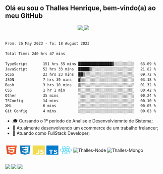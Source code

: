 ## Olá eu sou o Thalles Henrique, bem-vindo(a) ao meu GitHub

<div align="center">
  <a href="https://github.com/Thalles-HsA">
  <img height="180em" src="https://github-readme-stats.vercel.app/api?username=Thalles-HsA&show_icons=true&theme=radical&include_all_commits=true&count_private=true"/>
  <img height="180em" src="https://github-readme-stats.vercel.app/api/top-langs/?username=Thalles-HsA&exclude_repo=github-readme-stats,Pong,Freeway-JS&langs_count=5&theme=radical"/>
</div><br>
  
  <!--START_SECTION:waka-->

```txt
From: 26 May 2023 - To: 18 August 2023

Total Time: 240 hrs 47 mins

TypeScript       151 hrs 55 mins ███████████████▓░░░░░░░░░   63.09 %
JavaScript       52 hrs 33 mins  █████▒░░░░░░░░░░░░░░░░░░░   21.82 %
SCSS             23 hrs 23 mins  ██▒░░░░░░░░░░░░░░░░░░░░░░   09.72 %
JSON             7 hrs 39 mins   ▓░░░░░░░░░░░░░░░░░░░░░░░░   03.18 %
Bash             3 hrs 10 mins   ▒░░░░░░░░░░░░░░░░░░░░░░░░   01.32 %
CSS              1 hr 1 min      ░░░░░░░░░░░░░░░░░░░░░░░░░   00.42 %
Other            35 mins         ░░░░░░░░░░░░░░░░░░░░░░░░░   00.24 %
TSConfig         14 mins         ░░░░░░░░░░░░░░░░░░░░░░░░░   00.10 %
XML              6 mins          ░░░░░░░░░░░░░░░░░░░░░░░░░   00.05 %
Git Config       4 mins          ░░░░░░░░░░░░░░░░░░░░░░░░░   00.03 %
```

<!--END_SECTION:waka-->

  - 🎓 Cursando o 1º periodo de Analise e Desenvolviemnte de Sistema;
  - 🌱 Atualmente desenvolvendo um ecommerce de um trabalho frelancer;
  - 🎯 Atuando como FullStack Developer;
 
<div style="display: inline_block"><br>
  <img align="center" alt="Thalles-HTML" height="30" width="40" src="https://raw.githubusercontent.com/devicons/devicon/master/icons/html5/html5-original.svg">
  <img align="center" alt="Thalles-CSS" height="30" width="40" src="https://raw.githubusercontent.com/devicons/devicon/master/icons/css3/css3-original.svg">
  <img align="center" alt="Thalles-Js" height="30" width="40" src="https://raw.githubusercontent.com/devicons/devicon/master/icons/javascript/javascript-plain.svg">
  <img align="center" alt="Thalles-Ts" height="30" width="40" src="https://raw.githubusercontent.com/devicons/devicon/master/icons/typescript/typescript-plain.svg">
  <img align="center" alt="Thalles-React" height="30" width="40" src="https://raw.githubusercontent.com/devicons/devicon/master/icons/react/react-original.svg">
  <img align="center" alt="Thalles-Node" height="30" width="40" src="https://cdn.jsdelivr.net/gh/devicons/devicon/icons/nodejs/nodejs-original.svg" />
  <img align="center" alt="Thalles-Mongo" height="30" width="40" src="https://cdn.jsdelivr.net/gh/devicons/devicon/icons/mongodb/mongodb-original.svg" />
  
</div>

 ##
  
<div>
  <a href="https://www.linkedin.com/in/thalles-hsa" target="_blank"><img src="https://img.shields.io/badge/-LinkedIn-%230077B5?style=for-the-badge&logo=linkedin&logoColor=white" target="_blank"></a> 
  <a href="https://instagram.com/thalleshsa" target="_blank"><img src="https://img.shields.io/badge/-Instagram-%23E4405F?style=for-the-badge&logo=instagram&logoColor=white" target="_blank"></a>
  <a href = "mailto:thsa.henrique@gmail.com"><img src="https://img.shields.io/badge/-Gmail-%23333?style=for-the-badge&logo=gmail&logoColor=white" target="_blank"></a>
   
</div>
